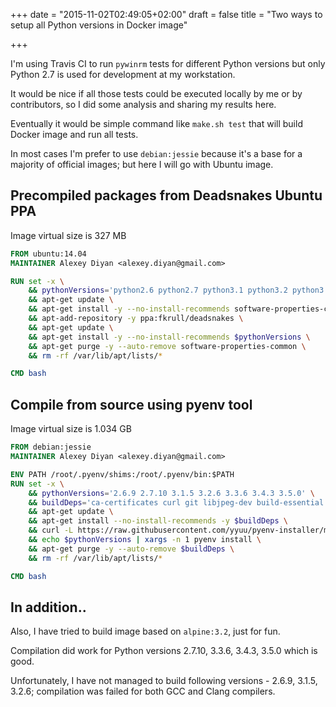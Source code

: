 +++
date = "2015-11-02T02:49:05+02:00"
draft = false
title = "Two ways to setup all Python versions in Docker image"

+++

I'm using Travis CI to run `pywinrm` tests for different Python versions but only Python 2.7 is used for development at my workstation.

It would be nice if all those tests could be executed locally by me or by contributors, so I did some analysis and sharing my results here.

Eventually it would be simple command like `make.sh test` that will build Docker image and run all tests.

In most cases I'm prefer to use `debian:jessie` because it's a base for a majority of official images; but here I will go with Ubuntu image.

## Precompiled packages from Deadsnakes Ubuntu PPA

Image virtual size is 327 MB

```Dockerfile
FROM ubuntu:14.04
MAINTAINER Alexey Diyan <alexey.diyan@gmail.com>

RUN set -x \
    && pythonVersions='python2.6 python2.7 python3.1 python3.2 python3.3 python3.4 python3.5' \
    && apt-get update \
    && apt-get install -y --no-install-recommends software-properties-common \
    && apt-add-repository -y ppa:fkrull/deadsnakes \
    && apt-get update \
    && apt-get install -y --no-install-recommends $pythonVersions \
    && apt-get purge -y --auto-remove software-properties-common \
    && rm -rf /var/lib/apt/lists/*

CMD bash
```

## Compile from source using pyenv tool

Image virtual size is 1.034 GB

```Dockerfile
FROM debian:jessie
MAINTAINER Alexey Diyan <alexey.diyan@gmail.com>

ENV PATH /root/.pyenv/shims:/root/.pyenv/bin:$PATH
RUN set -x \
    && pythonVersions='2.6.9 2.7.10 3.1.5 3.2.6 3.3.6 3.4.3 3.5.0' \
    && buildDeps='ca-certificates curl git libjpeg-dev build-essential make libssl-dev zlib1g-dev libbz2-dev libreadline-dev libsqlite3-dev' \
    && apt-get update \
    && apt-get install --no-install-recommends -y $buildDeps \
    && curl -L https://raw.githubusercontent.com/yyuu/pyenv-installer/master/bin/pyenv-installer | bash \
    && echo $pythonVersions | xargs -n 1 pyenv install \
    && apt-get purge -y --auto-remove $buildDeps \
    && rm -rf /var/lib/apt/lists/*

CMD bash

```

## In addition..

Also, I have tried to build image based on `alpine:3.2`, just for fun.

Compilation did work for Python versions 2.7.10, 3.3.6, 3.4.3, 3.5.0 which is good.

Unfortunately, I have not managed to build following versions - 2.6.9, 3.1.5, 3.2.6; compilation was failed for both GCC and Clang compilers.


